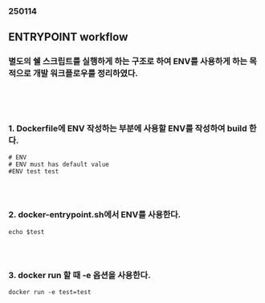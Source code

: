 ### 250114
## ENTRYPOINT workflow
### 별도의 쉘 스크립트를 실행하게 하는 구조로 하여 ENV를 사용하게 하는 목적으로 개발 워크플로우를 정리하였다.
### <br/><br/>

### 1. Dockerfile에 ENV 작성하는 부분에 사용할 ENV를 작성하여 build 한다.
```
# ENV
# ENV must has default value
#ENV test test
```
### <br/>

### 2. docker-entrypoint.sh에서 ENV를 사용한다.
```
echo $test
```
### <br/>

### 3. docker run 할 때 -e 옵션을 사용한다.
```
docker run -e test=test
```
